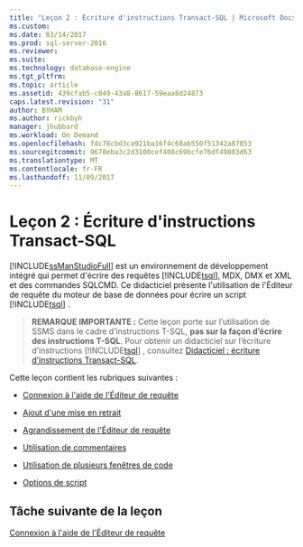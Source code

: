 ```yaml
---
title: "Leçon 2 : Écriture d'instructions Transact-SQL | Microsoft Docs"
ms.custom: 
ms.date: 03/14/2017
ms.prod: sql-server-2016
ms.reviewer: 
ms.suite: 
ms.technology: database-engine
ms.tgt_pltfrm: 
ms.topic: article
ms.assetid: 439cfab5-c049-43a8-8617-59eaa8d24873
caps.latest.revision: "31"
author: BYHAM
ms.author: rickbyh
manager: jhubbard
ms.workload: On Demand
ms.openlocfilehash: fdc78cbd3ca921ba16f4c68ab550f51342a87053
ms.sourcegitcommit: 9678eba3c2d3100cef408c69bcfe76df49803d63
ms.translationtype: MT
ms.contentlocale: fr-FR
ms.lasthandoff: 11/09/2017
---
```

# <a name="lesson-2-writing-transact-sql"></a>Leçon 2 : Écriture d'instructions Transact-SQL
[!INCLUDE[ssManStudioFull](../../includes/ssmanstudiofull-md.md)] est un environnement de développement intégré qui permet d'écrire des requêtes [!INCLUDE[tsql](../../includes/tsql-md.md)], MDX, DMX et XML et des commandes SQLCMD. Ce didacticiel présente l'utilisation de l'Éditeur de requête du moteur de base de données pour écrire un script [!INCLUDE[tsql](../../includes/tsql-md.md)] .  
  
>**REMARQUE IMPORTANTE :** Cette leçon porte sur l’utilisation de SSMS dans le cadre d’instructions T-SQL, **pas sur la façon d’écrire des instructions T-SQL**. Pour obtenir un didacticiel sur l’écriture d’instructions [!INCLUDE[tsql](../../includes/tsql-md.md)] , consultez [Didacticiel : écriture d’instructions Transact-SQL](../../t-sql/tutorial-writing-transact-sql-statements.md).  
  
Cette leçon contient les rubriques suivantes :  
  
-   [Connexion à l'aide de l'Éditeur de requête](https://msdn.microsoft.com/library/ms166753.aspx)  
  
-   [Ajout d'une mise en retrait](https://msdn.microsoft.com/library/ms170169.aspx)  
  
-   [Agrandissement de l'Éditeur de requête](https://msdn.microsoft.com/library/ms166574.aspx)  
  
-   [Utilisation de commentaires](https://msdn.microsoft.com/library/ms167042.aspx)  
  
-   [Utilisation de plusieurs fenêtres de code](https://msdn.microsoft.com/library/ms170692.aspx)  
  
-   [Options de script](https://msdn.microsoft.com/library/ms169684.aspx)  
  
 
## <a name="next-task-in-lesson"></a>Tâche suivante de la leçon  
[Connexion à l'aide de l'Éditeur de requête](../../tools/sql-server-management-studio/lesson-2-1-connecting-with-query-editor.md)  
  
  
  
